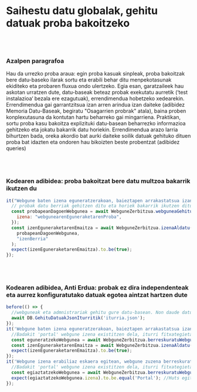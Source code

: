 # Saihestu datu globalak, gehitu datuak proba bakoitzeko

<br/><br/>

### Azalpen paragrafoa

Hau da urrezko proba araua: egin proba kasuak sinpleak, proba bakoitzak bere datu-baseko ilarak sortu eta erabili behar ditu menpekotasunak ekiditeko eta probaren fluxua ondo ulertzeko. Egia esan, garatzaileek hau askotan urratzen dute, datu-baseak beteaz probak exekutatu aurretik (‘test instalazioa‘ bezala ere ezagutuak), errendimendua hobetzeko xedearekin. Errendimendua gai garrantzitsua izan arren arindua izan daiteke (adibidez Memoria Datu-Baseak, begiratu "Osagarrien probrak" atala), baina proben konplexutasuna da kontutan hartu beharreko gai mingarriena. Praktikan, sortu proba kasu bakoitza explizituki datu-basean beharrezko informazioa gehitzeko eta jokatu bakarrik datu horiekin. Errendimendua arazo larria bihurtzen bada, oreka akordio bat aurki daiteke soilik datuak gehituko dituen proba bat idazten eta ondoren hau bikoizten beste probentzat (adibidez queries)

<br/><br/>

### Kodearen adibidea: proba bakoitzat bere datu multzoa bakarrik ikutzen du

```javascript
it("Webgune baten izena eguneratzerakoan, baieztapen arrakastatsua izan", async () => {
  // probak datu berriak gehitzen ditu eta horiek bakarrik ikutzen ditu
  const probapeanDagoenWebgunea = await WebguneZerbitzua.webguneaGehitu({
    izena: "webgunearenEguneraketarenProba",
  });
  const izenEguneraketarenEmaitza = await WebguneZerbitzua.izenaAldatu(
    probapeanDagoenWebgunea,
    "izenBerria"
  );
  expect(izenEguneraketarenEmaitza).to.be(true);
});
```

<br/><br/>

### Kodearen adibidea, Anti Erdua: probak ez dira independenteak eta aurrez konfiguratutako datuak egotea aintzat hartzen dute

```javascript
before(() => {
  //webguneak eta admnistrariak gehitu gure datu-basean. Non daude datuak? kanpoan. Kanpo jsonen edo migrazio frameworken batean
  await DB.GehituDatuakJsonIturritik('iturria.json');
});
it('Webgune baten izena eguneratzerakoan, baieztapen arrakastatsua izan', async () => {
  //Badakit 'portal' webgune izena existitzen dela, iturri fitxategietan ikusi dut
  const eguneratzekoWebgunea = await WebguneZerbitzua.berreskuratuWebgunearenIzena('Portal');
  const izenEguneraketarenEmaitza = await WebguneZerbitzua.izenaAldatu(eguneratzekoWebgunea, 'izenBerria');
  expect(izenEguneraketarenEmaitza).to.be(true);
});
it('Webgune izena erabiliaz eskaera egitean, webgune zuzena berreskuratu', async () => {
  //Badakit 'portal' webgune izena existitzen dela, iturri fitxategietan ikusi dut
  const egiaztatzekoWebgunea = await WebguneZerbitzua.berreskuratuWebguneaIzenarenBidez('Portal');
  expect(egiaztatzekoWebgunea.izena).to.be.equal('Portal'); //Huts egitea! Aurreko probak izena aldatu du :[
});
```
